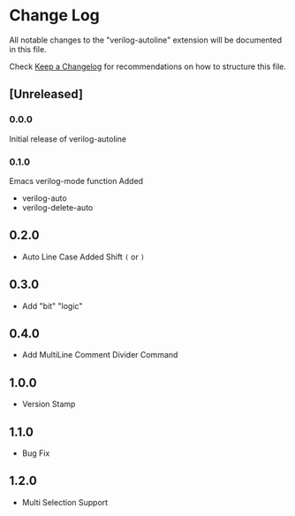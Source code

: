 # Change Log

All notable changes to the "verilog-autoline" extension will be documented in this file.

Check [Keep a Changelog](http://keepachangelog.com/) for recommendations on how to structure this file.

## [Unreleased]

### 0.0.0

Initial release of verilog-autoline

### 0.1.0

Emacs verilog-mode function Added
- verilog-auto
- verilog-delete-auto

## 0.2.0

- Auto Line Case Added Shift `(` or `)`

## 0.3.0

- Add "bit" "logic"

## 0.4.0

- Add MultiLine Comment Divider Command

## 1.0.0

- Version Stamp

## 1.1.0

- Bug Fix

## 1.2.0

- Multi Selection Support